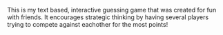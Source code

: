 This is my text based, interactive guessing game that was created for fun with friends. It encourages strategic thinking by having several players trying to compete against eachother for the most points!
